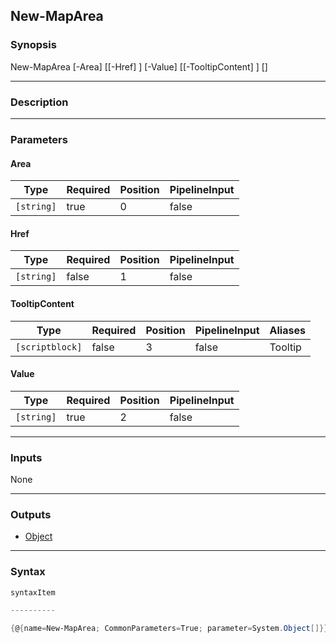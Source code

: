 New-MapArea
-----------

### Synopsis

New-MapArea [-Area] <string> [[-Href] <string>] [-Value] <string> [[-TooltipContent] <scriptblock>] [<CommonParameters>]

---

### Description

---

### Parameters
#### **Area**

|Type      |Required|Position|PipelineInput|
|----------|--------|--------|-------------|
|`[string]`|true    |0       |false        |

#### **Href**

|Type      |Required|Position|PipelineInput|
|----------|--------|--------|-------------|
|`[string]`|false   |1       |false        |

#### **TooltipContent**

|Type           |Required|Position|PipelineInput|Aliases|
|---------------|--------|--------|-------------|-------|
|`[scriptblock]`|false   |3       |false        |Tooltip|

#### **Value**

|Type      |Required|Position|PipelineInput|
|----------|--------|--------|-------------|
|`[string]`|true    |2       |false        |

---

### Inputs
None

---

### Outputs
* [Object](https://learn.microsoft.com/en-us/dotnet/api/System.Object)

---

### Syntax
```PowerShell
syntaxItem
```
```PowerShell
----------
```
```PowerShell
{@{name=New-MapArea; CommonParameters=True; parameter=System.Object[]}}
```
